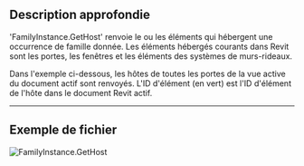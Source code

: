 ## Description approfondie
'FamilyInstance.GetHost' renvoie le ou les éléments qui hébergent une occurrence de famille donnée. Les éléments hébergés courants dans Revit sont les portes, les fenêtres et les éléments des systèmes de murs-rideaux.

Dans l'exemple ci-dessous, les hôtes de toutes les portes de la vue active du document actif sont renvoyés. L'ID d'élément (en vert) est l'ID d'élément de l'hôte dans le document Revit actif.
___
## Exemple de fichier

![FamilyInstance.GetHost](./Revit.Elements.FamilyInstance.GetHost_img.jpg)
